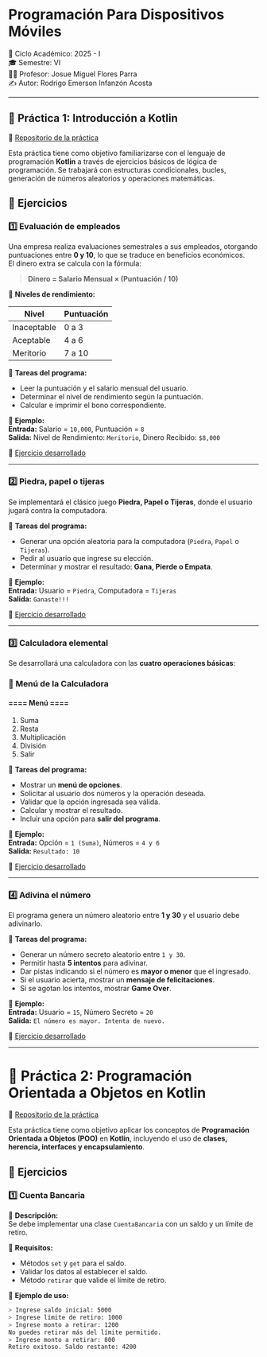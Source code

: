 # Programación Para Dispositivos Móviles

📅 Ciclo Académico: 2025 - I  
🎓 Semestre: VI  
👨‍🏫 Profesor: Josue Miguel Flores Parra  
✍ Autor: Rodrigo Emerson Infanzón Acosta  

---

## 📌 Práctica 1: Introducción a Kotlin  

🔗 [Repositorio de la práctica](https://github.com/RodrigoStranger/dispositivos-moviles-25-1/tree/main/Practica%201%20-%20Introduccion%20a%20Kotlin)  

Esta práctica tiene como objetivo familiarizarse con el lenguaje de programación **Kotlin** a través de ejercicios básicos de lógica de programación. Se trabajará con estructuras condicionales, bucles, generación de números aleatorios y operaciones matemáticas.


## 🔹 Ejercicios  

### 1️⃣ Evaluación de empleados  
Una empresa realiza evaluaciones semestrales a sus empleados, otorgando puntuaciones entre **0 y 10**, lo que se traduce en beneficios económicos.  
El dinero extra se calcula con la fórmula:

> **Dinero = Salario Mensual × (Puntuación / 10)**

📌 **Niveles de rendimiento:**  

| Nivel       | Puntuación  |
|------------ |------------ |
| Inaceptable | 0 a 3       |
| Aceptable   | 4 a 6       |
| Meritorio   | 7 a 10      |


📌 **Tareas del programa:**  
- Leer la puntuación y el salario mensual del usuario.  
- Determinar el nivel de rendimiento según la puntuación.  
- Calcular e imprimir el bono correspondiente.  

📍 **Ejemplo:**  
**Entrada:** Salario = `10,000`, Puntuación = `8`  
**Salida:** Nivel de Rendimiento: `Meritorio`, Dinero Recibido: `$8,000`

🔗 [Ejercicio desarrollado](https://github.com/RodrigoStranger/dispositivos-moviles-25-1/blob/main/Practica%201%20-%20Introduccion%20a%20Kotlin/Evaluacion%20de%20empleados.kt)  

---

### 2️⃣ Piedra, papel o tijeras  
Se implementará el clásico juego **Piedra, Papel o Tijeras**, donde el usuario jugará contra la computadora.  

📌 **Tareas del programa:**  
- Generar una opción aleatoria para la computadora (`Piedra`, `Papel` o `Tijeras`).  
- Pedir al usuario que ingrese su elección.  
- Determinar y mostrar el resultado: **Gana, Pierde o Empata**.  

📍 **Ejemplo:**  
**Entrada:** Usuario = `Piedra`, Computadora = `Tijeras`  
**Salida:** `Ganaste!!!`  

🔗 [Ejercicio desarrollado](https://github.com/RodrigoStranger/dispositivos-moviles-25-1/blob/main/Practica%201%20-%20Introduccion%20a%20Kotlin/Piedra%2C%20papel%20o%20tijeras.kt)  

---

### 3️⃣ Calculadora elemental  
Se desarrollará una calculadora con las **cuatro operaciones básicas**:  

### 📌 Menú de la Calculadora  

#### ==== Menú ====  
1. Suma  
2. Resta
3.  Multiplicación
4.  División
5.  Salir  

📌 **Tareas del programa:**  
- Mostrar un **menú de opciones**.  
- Solicitar al usuario dos números y la operación deseada.  
- Validar que la opción ingresada sea válida.  
- Calcular y mostrar el resultado.  
- Incluir una opción para **salir del programa**.  

📍 **Ejemplo:**  
**Entrada:** Opción = `1 (Suma)`, Números = `4 y 6`  
**Salida:** `Resultado: 10`  

🔗 [Ejercicio desarrollado](https://github.com/RodrigoStranger/dispositivos-moviles-25-1/blob/main/Practica%201%20-%20Introduccion%20a%20Kotlin/Calculadora%20elemental.kt)  

---

### 4️⃣ Adivina el número  
El programa genera un número aleatorio entre **1 y 30** y el usuario debe adivinarlo.  

📌 **Tareas del programa:**  
- Generar un número secreto aleatorio entre `1 y 30`.  
- Permitir hasta **5 intentos** para adivinar.  
- Dar pistas indicando si el número es **mayor o menor** que el ingresado.  
- Si el usuario acierta, mostrar un **mensaje de felicitaciones**.  
- Si se agotan los intentos, mostrar **Game Over**.  

📍 **Ejemplo:**  
**Entrada:** Usuario = `15`, Número Secreto = `20`  
**Salida:** `El número es mayor. Intenta de nuevo.`  

🔗 [Ejercicio desarrollado](https://github.com/RodrigoStranger/dispositivos-moviles-25-1/blob/main/Practica%201%20-%20Introduccion%20a%20Kotlin/Adivina%20el%20numero.kt)  

---

# 📌 Práctica 2: Programación Orientada a Objetos en Kotlin  

🔗 [Repositorio de la práctica](https://github.com/RodrigoStranger/dispositivos-moviles-25-1/tree/main/Practica%202%20-%20Programacion%20Orientada%20a%20Objetos%20Kotlin)  

Esta práctica tiene como objetivo aplicar los conceptos de **Programación Orientada a Objetos (POO)** en **Kotlin**, incluyendo el uso de **clases, herencia, interfaces y encapsulamiento**.  

## 🔹 Ejercicios  

### 1️⃣ Cuenta Bancaria  
📌 **Descripción:**  
Se debe implementar una clase `CuentaBancaria` con un saldo y un límite de retiro.  

📍 **Requisitos:**  
- Métodos `set` y `get` para el saldo.  
- Validar los datos al establecer el saldo.  
- Método `retirar` que valide el límite de retiro.  

📍 **Ejemplo de uso:**  

```bash
> Ingrese saldo inicial: 5000
> Ingrese límite de retiro: 1000
> Ingrese monto a retirar: 1200
No puedes retirar más del límite permitido.
> Ingrese monto a retirar: 800
Retiro exitoso. Saldo restante: 4200
